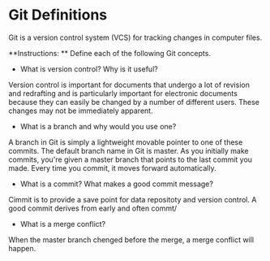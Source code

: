 # Git Definitions

Git is a  version control system (VCS) for tracking changes in computer files.

**Instructions: ** Define each of the following Git concepts.

* What is version control?  Why is it useful?

 Version control is important for documents that undergo a lot of revision and redrafting and is particularly important for electronic documents because they can easily be changed by a number of different users. These changes may not be immediately apparent. 

* What is a branch and why would you use one?

A branch in Git is simply a lightweight movable pointer to one of these commits. The default branch name in Git is master. As you initially make commits, you're given a master branch that points to the last commit you made. Every time you commit, it moves forward automatically.

* What is a commit? What makes a good commit message?

Cimmit is to provide a save point for data repositoty and version control. A good commit derives from early and often commt/

* What is a merge conflict?

When the master branch chenged before the merge, a merge conflict will happen. 
